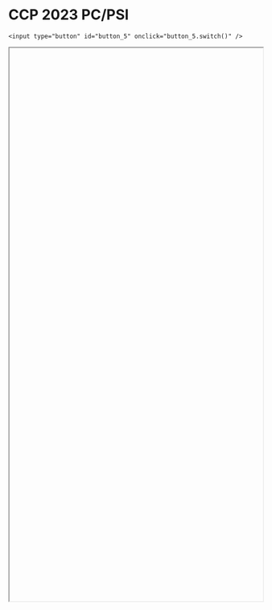 # CCP 2023 PC/PSI

<script>
    $(function() {
        document.getElementById("main-content").style.maxWidth = "90%";
        button_5 = button_cor(
            'https://raw.githubusercontent.com/fortierq/cours/main/ccp23.pdf',
            '5',
            'button_5'
        );
    });
</script>

```{margin}
<input type="button" id="button_5" onclick="button_5.switch()" />
```

<iframe id="5" height=1100 width=100% allowfullscreen></iframe>
